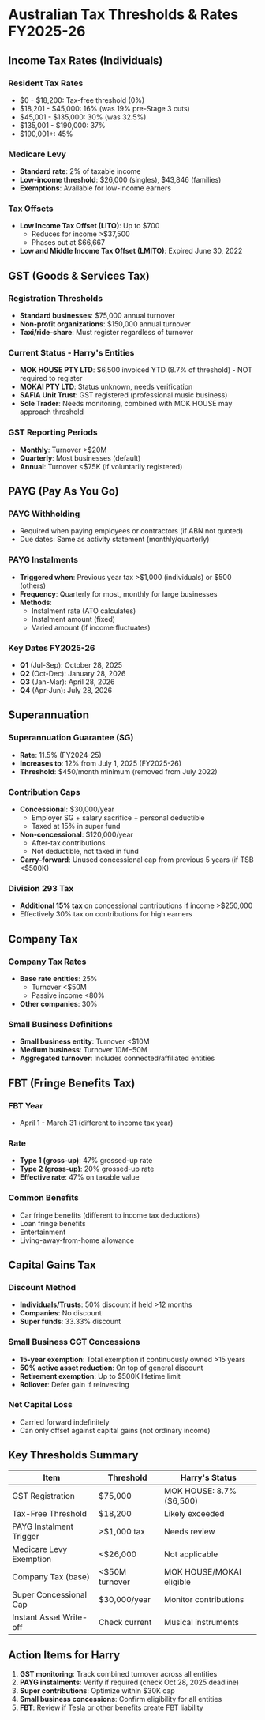# Australian Tax Thresholds & Rates FY2025-26

## Income Tax Rates (Individuals)

### Resident Tax Rates
- $0 - $18,200: Tax-free threshold (0%)
- $18,201 - $45,000: 16% (was 19% pre-Stage 3 cuts)
- $45,001 - $135,000: 30% (was 32.5%)
- $135,001 - $190,000: 37%
- $190,001+: 45%

### Medicare Levy
- **Standard rate**: 2% of taxable income
- **Low-income threshold**: $26,000 (singles), $43,846 (families)
- **Exemptions**: Available for low-income earners

### Tax Offsets
- **Low Income Tax Offset (LITO)**: Up to $700
  - Reduces for income >$37,500
  - Phases out at $66,667
- **Low and Middle Income Tax Offset (LMITO)**: Expired June 30, 2022

## GST (Goods & Services Tax)

### Registration Thresholds
- **Standard businesses**: $75,000 annual turnover
- **Non-profit organizations**: $150,000 annual turnover
- **Taxi/ride-share**: Must register regardless of turnover

### Current Status - Harry's Entities
- **MOK HOUSE PTY LTD**: $6,500 invoiced YTD (8.7% of threshold) - NOT required to register
- **MOKAI PTY LTD**: Status unknown, needs verification
- **SAFIA Unit Trust**: GST registered (professional music business)
- **Sole Trader**: Needs monitoring, combined with MOK HOUSE may approach threshold

### GST Reporting Periods
- **Monthly**: Turnover >$20M
- **Quarterly**: Most businesses (default)
- **Annual**: Turnover <$75K (if voluntarily registered)

## PAYG (Pay As You Go)

### PAYG Withholding
- Required when paying employees or contractors (if ABN not quoted)
- Due dates: Same as activity statement (monthly/quarterly)

### PAYG Instalments
- **Triggered when**: Previous year tax >$1,000 (individuals) or $500 (others)
- **Frequency**: Quarterly for most, monthly for large businesses
- **Methods**: 
  - Instalment rate (ATO calculates)
  - Instalment amount (fixed)
  - Varied amount (if income fluctuates)

### Key Dates FY2025-26
- **Q1** (Jul-Sep): October 28, 2025
- **Q2** (Oct-Dec): January 28, 2026
- **Q3** (Jan-Mar): April 28, 2026
- **Q4** (Apr-Jun): July 28, 2026

## Superannuation

### Superannuation Guarantee (SG)
- **Rate**: 11.5% (FY2024-25)
- **Increases to**: 12% from July 1, 2025 (FY2025-26)
- **Threshold**: $450/month minimum (removed from July 2022)

### Contribution Caps
- **Concessional**: $30,000/year
  - Employer SG + salary sacrifice + personal deductible
  - Taxed at 15% in super fund
- **Non-concessional**: $120,000/year
  - After-tax contributions
  - Not deductible, not taxed in fund
- **Carry-forward**: Unused concessional cap from previous 5 years (if TSB <$500K)

### Division 293 Tax
- **Additional 15% tax** on concessional contributions if income >$250,000
- Effectively 30% tax on contributions for high earners

## Company Tax

### Company Tax Rates
- **Base rate entities**: 25%
  - Turnover <$50M
  - Passive income <80%
- **Other companies**: 30%

### Small Business Definitions
- **Small business entity**: Turnover <$10M
- **Medium business**: Turnover $10M-$50M
- **Aggregated turnover**: Includes connected/affiliated entities

## FBT (Fringe Benefits Tax)

### FBT Year
- April 1 - March 31 (different to income tax year)

### Rate
- **Type 1 (gross-up)**: 47% grossed-up rate
- **Type 2 (gross-up)**: 20% grossed-up rate
- **Effective rate**: 47% on taxable value

### Common Benefits
- Car fringe benefits (different to income tax deductions)
- Loan fringe benefits
- Entertainment
- Living-away-from-home allowance

## Capital Gains Tax

### Discount Method
- **Individuals/Trusts**: 50% discount if held >12 months
- **Companies**: No discount
- **Super funds**: 33.33% discount

### Small Business CGT Concessions
- **15-year exemption**: Total exemption if continuously owned >15 years
- **50% active asset reduction**: On top of general discount
- **Retirement exemption**: Up to $500K lifetime limit
- **Rollover**: Defer gain if reinvesting

### Net Capital Loss
- Carried forward indefinitely
- Can only offset against capital gains (not ordinary income)

## Key Thresholds Summary

| Item | Threshold | Harry's Status |
|------|-----------|----------------|
| GST Registration | $75,000 | MOK HOUSE: 8.7% ($6,500) |
| Tax-Free Threshold | $18,200 | Likely exceeded |
| PAYG Instalment Trigger | >$1,000 tax | Needs review |
| Medicare Levy Exemption | <$26,000 | Not applicable |
| Company Tax (base) | <$50M turnover | MOK HOUSE/MOKAI eligible |
| Super Concessional Cap | $30,000/year | Monitor contributions |
| Instant Asset Write-off | Check current | Musical instruments |

## Action Items for Harry
1. **GST monitoring**: Track combined turnover across all entities
2. **PAYG instalments**: Verify if required (check Oct 28, 2025 deadline)
3. **Super contributions**: Optimize within $30K cap
4. **Small business concessions**: Confirm eligibility for all entities
5. **FBT**: Review if Tesla or other benefits create FBT liability